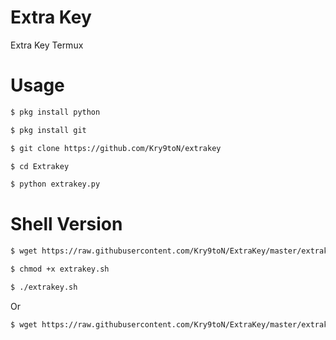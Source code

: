 # Extra Key
Extra Key Termux

# Usage
```bash
$ pkg install python
```
```bash
$ pkg install git
```
```bash
$ git clone https://github.com/Kry9toN/extrakey
```
```bash
$ cd Extrakey
```
```bash
$ python extrakey.py
```

# Shell Version
```bash
$ wget https://raw.githubusercontent.com/Kry9toN/ExtraKey/master/extrakey.sh
```
```bash
$ chmod +x extrakey.sh
```
```bash
$ ./extrakey.sh
```

Or

```bash
$ wget https://raw.githubusercontent.com/Kry9toN/ExtraKey/master/extrakey.sh && chmod +x extrakey.sh && ./extrakey.sh
```
